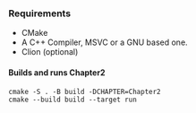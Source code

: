 ### Requirements
* CMake
* A C++ Compiler, MSVC or a GNU based one.
* Clion (optional)

#### Builds and runs Chapter2
```cmake -S . -B build -DCHAPTER=Chapter2 ```   
```cmake --build build --target run```
